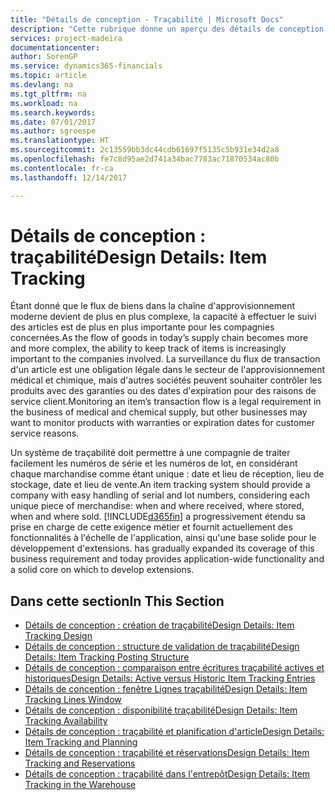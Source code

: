 ```yaml
---
title: "Détails de conception - Traçabilité | Microsoft Docs"
description: "Cette rubrique donne un aperçu des détails de conception pour la traçabilité."
services: project-madeira
documentationcenter: 
author: SorenGP
ms.service: dynamics365-financials
ms.topic: article
ms.devlang: na
ms.tgt_pltfrm: na
ms.workload: na
ms.search.keywords: 
ms.date: 07/01/2017
ms.author: sgroespe
ms.translationtype: HT
ms.sourcegitcommit: 2c13559bb3dc44cdb61697f5135c5b931e34d2a8
ms.openlocfilehash: fe7c8d95ae2d741a34bac7783ac71870534ac80b
ms.contentlocale: fr-ca
ms.lasthandoff: 12/14/2017

---
```

# <a name="design-details-item-tracking"></a><span data-ttu-id="04d59-103">Détails de conception : traçabilité</span><span class="sxs-lookup"><span data-stu-id="04d59-103">Design Details: Item Tracking</span></span>
<span data-ttu-id="04d59-104">Étant donné que le flux de biens dans la chaîne d'approvisionnement moderne devient de plus en plus complexe, la capacité à effectuer le suivi des articles est de plus en plus importante pour les compagnies concernées.</span><span class="sxs-lookup"><span data-stu-id="04d59-104">As the flow of goods in today’s supply chain becomes more and more complex, the ability to keep track of items is increasingly important to the companies involved.</span></span> <span data-ttu-id="04d59-105">La surveillance du flux de transaction d'un article est une obligation légale dans le secteur de l'approvisionnement médical et chimique, mais d'autres sociétés peuvent souhaiter contrôler les produits avec des garanties ou des dates d'expiration pour des raisons de service client.</span><span class="sxs-lookup"><span data-stu-id="04d59-105">Monitoring an item’s transaction flow is a legal requirement in the business of medical and chemical supply, but other businesses may want to monitor products with warranties or expiration dates for customer service reasons.</span></span>  

<span data-ttu-id="04d59-106">Un système de traçabilité doit permettre à une compagnie de traiter facilement les numéros de série et les numéros de lot, en considérant chaque marchandise comme étant unique : date et lieu de réception, lieu de stockage, date et lieu de vente.</span><span class="sxs-lookup"><span data-stu-id="04d59-106">An item tracking system should provide a company with easy handling of serial and lot numbers, considering each unique piece of merchandise: when and where received, where stored, when and where sold.</span></span> [!INCLUDE[d365fin](includes/d365fin_md.md)]<span data-ttu-id="04d59-107"> a progressivement étendu sa prise en charge de cette exigence métier et fournit actuellement des fonctionnalités à l'échelle de l'application, ainsi qu'une base solide pour le développement d'extensions.</span><span class="sxs-lookup"><span data-stu-id="04d59-107"> has gradually expanded its coverage of this business requirement and today provides application-wide functionality and a solid core on which to develop extensions.</span></span>  

## <a name="in-this-section"></a><span data-ttu-id="04d59-108">Dans cette section</span><span class="sxs-lookup"><span data-stu-id="04d59-108">In This Section</span></span>  
* [<span data-ttu-id="04d59-109">Détails de conception : création de traçabilité</span><span class="sxs-lookup"><span data-stu-id="04d59-109">Design Details: Item Tracking Design</span></span>](design-details-item-tracking-design.md)  
* [<span data-ttu-id="04d59-110">Détails de conception : structure de validation de traçabilité</span><span class="sxs-lookup"><span data-stu-id="04d59-110">Design Details: Item Tracking Posting Structure</span></span>](design-details-item-tracking-posting-structure.md)  
* [<span data-ttu-id="04d59-111">Détails de conception : comparaison entre écritures traçabilité actives et historiques</span><span class="sxs-lookup"><span data-stu-id="04d59-111">Design Details: Active versus Historic Item Tracking Entries</span></span>](design-details-active-versus-historic-item-tracking-entries.md)  
* [<span data-ttu-id="04d59-112">Détails de conception : fenêtre Lignes traçabilité</span><span class="sxs-lookup"><span data-stu-id="04d59-112">Design Details: Item Tracking Lines Window</span></span>](design-details-item-tracking-lines-window.md)  
* [<span data-ttu-id="04d59-113">Détails de conception : disponibilité traçabilité</span><span class="sxs-lookup"><span data-stu-id="04d59-113">Design Details: Item Tracking Availability</span></span>](design-details-item-tracking-availability.md)  
* [<span data-ttu-id="04d59-114">Détails de conception : traçabilité et planification d'article</span><span class="sxs-lookup"><span data-stu-id="04d59-114">Design Details: Item Tracking and Planning</span></span>](design-details-item-tracking-and-planning.md)  
* [<span data-ttu-id="04d59-115">Détails de conception : traçabilité et réservations</span><span class="sxs-lookup"><span data-stu-id="04d59-115">Design Details: Item Tracking and Reservations</span></span>](design-details-item-tracking-and-reservations.md)  
* [<span data-ttu-id="04d59-116">Détails de conception : traçabilité dans l'entrepôt</span><span class="sxs-lookup"><span data-stu-id="04d59-116">Design Details: Item Tracking in the Warehouse</span></span>](design-details-item-tracking-in-the-warehouse.md)


